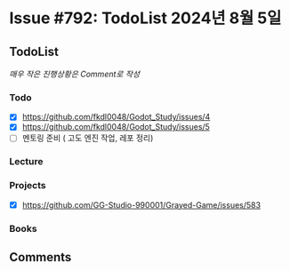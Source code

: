 # Issue #792: TodoList 2024년 8월 5일

## TodoList

*매우 작은 진행상황은 Comment로 작성*

### Todo  

- [x] https://github.com/fkdl0048/Godot_Study/issues/4
- [x] https://github.com/fkdl0048/Godot_Study/issues/5
- [ ] 멘토링 준비 ( 고도 엔진 작업, 레포 정리)

### Lecture

### Projects

- [x] https://github.com/GG-Studio-990001/Grayed-Game/issues/583

### Books


## Comments

